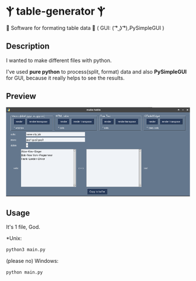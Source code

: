 # Ⲯ table-generator Ⲯ
🌟 Software for formating table data 🌟 ( GUI: ( ͡° ͜ʖ ͡°)◞PySimpleGUI )


## Description

I wanted to make different files with python.

I've used **pure python** to process(split, format) data and also **PySimpleGUI** for GUI, because it really helps to see the results.


## Preview

![preview](https://github.com/nngogol/table-generator/blob/master/2020-02-14---12-54-07.png)

## Usage

It's 1 file, God. 

*Unix:

```python
python3 main.py
```

(please no) Windows:

```python
python main.py
```


